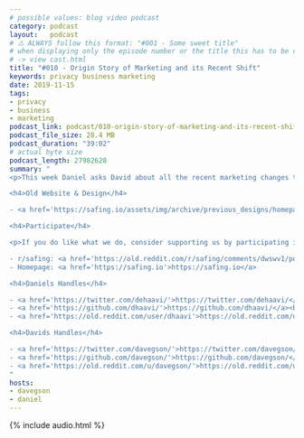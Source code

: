 ```yaml
---
# possible values: blog video podcast
category: podcast
layout:   podcast
# ⚠️ ALWAYS follow this format: "#001 - Some sweet title"
# when displaying only the episode number or the title this has to be constant
# -> view cast.html
title: "#010 - Origin Story of Marketing and its Recent Shift"
keywords: privacy business marketing
date: 2019-11-15
tags:
- privacy
- business
- marketing
podcast_link: podcast/010-origin-story-of-marketing-and-its-recent-shift.mp3
podcast_file_size: 28.4 MB
podcast_duration: "39:02"
# actual byte size
podcast_length: 27982628
summary: "
<p>This week Daniel asks David about all the recent marketing changes that have been going on: Why did the homepage get a new design? And why were the product names changed? This episode takes you all the way back to the early days of Safing, where we had very different slogans and designs. Enjoy this origin story!</p>

<h4>Old Website & Design</h4>

- <a href='https://safing.io/assets/img/archive/previous_designs/homepage_v2.png'>https://safing.io/assets/img/archive/previous_designs/homepage_v2.png</a><br/>

<h4>Participate</h4>

<p>If you do like what we do, consider supporting us by participating in our reddit:</p>

- r/safing: <a href='https://old.reddit.com/r/safing/comments/dwswv1/podcast_010_origin_story_of_marketing_and_its/'>this episodes reddit thread</a><br/>
- Homepage: <a href='https://safing.io'>https://safing.io</a>

<h4>Daniels Handles</h4>

- <a href='https://twitter.com/dehaavi/'>https://twitter.com/dehaavi/</a><br/>
- <a href='https://github.com/dhaavi/'>https://github.com/dhaavi/</a><br/>
- <a href='https://old.reddit.com/user/dhaavi'>https://old.reddit.com/user/dhaavi</a><br/>

<h4>Davids Handles</h4>

- <a href='https://twitter.com/davegson/'>https://twitter.com/davegson/</a><br/>
- <a href='https://github.com/davegson/'>https://github.com/davegson/</a><br/>
- <a href='https://old.reddit.com/u/davegson/'>https://old.reddit.com/u/davegson/</a><br/>
"
hosts:
- davegson
- daniel
---
```


{% include audio.html %}
